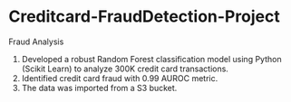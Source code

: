 # Creditcard-FraudDetection-Project
Fraud Analysis

1. Developed a robust Random Forest classification model using Python (Scikit Learn) to analyze 300K credit card transactions.
2. Identified credit card fraud with 0.99 AUROC metric.
3. The data was imported from a S3 bucket.
